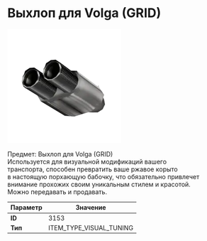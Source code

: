 # Выхлоп для Volga (GRID)

![Item Image](../img/3153.webp?raw=true)

Предмет: Выхлоп для Volga (GRID)<br>Используется для визуальной модификаций вашего<br>транспорта, способен превратить ваше ржавое корыто<br>в настоящую порхающую бабочку, что обязательно привлечет<br>внимание прохожих своим уникальным стилем и красотой.<br>Можно передавать и продавать.


| Параметр | Значение |
|----------|----------|
| **ID** | 3153 |
| **Тип** | ITEM_TYPE_VISUAL_TUNING |

